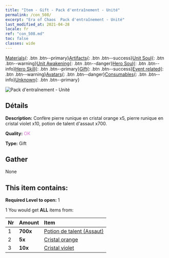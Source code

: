 ```yaml
---
title: "Item - Gift - Pack d'entraînement - Unité"
permalink: /con_508/
excerpt: "Era of Chaos  Pack d'entraînement - Unité"
last_modified_at: 2021-04-28
locale: fr
ref: "con_508.md"
toc: false
classes: wide
---
```

 [Materials](/ItemsFR/){: .btn .btn--primary}[Artifacts](/ItemsFR/Artifacts/){: .btn .btn--success}[Unit Soul](/ItemsFR/UnitSoul/){: .btn .btn--warning}[Unit Awakening](/ItemsFR/UnitAwakening/){: .btn .btn--danger}[Hero Soul](/ItemsFR/HeroSoul/){: .btn .btn--info}[Hero Skill](/ItemsFR/HeroSkill/){: .btn .btn--primary}[Gift](/ItemsFR/Gift/){: .btn .btn--success}[Event related](/ItemsFR/Events/){: .btn .btn--warning}[Avatars](/ItemsFR/Avatars/){: .btn .btn--danger}[Consumables](/ItemsFR/Consumables/){: .btn .btn--info}[Unknown](/ItemsFR/Unknown/){: .btn .btn--primary}

 ![Pack d'entraînement - Unité](/images/t/i_907128.png)

## Détails
 **Description:** Confère pierre runique en cristal orange x5, pierre runique en cristal violet x10, potion de talent d'assaut x700.

 **Quality:** <span style="color: #DA70D6">OK</span>

 **Type:** Gift

## Gather

  None

## This item contains:

 **Required Level to open:** 1

 1 You would get **ALL** items  from:

  | Nr | Amount |     Item    |
  |:---|:-------|:------------|
  | 1 |  **700x** | [Potion de talent (Assaut)](/ItemsFR/con_788/) |  | 
  | 2 |  **5x** | [Cristal orange](/ItemsFR/con_730/) |  | 
  | 3 |  **10x** | [Cristal violet](/ItemsFR/con_720/) |  | 
